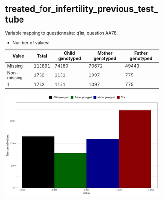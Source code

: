 # treated_for_infertility_previous_test_tube
Variable mapping to questionnaire: q1m, question AA78.
- Number of values:

| Value | Total | Child genotyped | Mother genotyped | Father genotyped |
| ----- | ----- | --------------- | ---------------- | ---------------- |
| Missing | 111891 | 74280 | 70672 | 49443 |
| Non-missing | 1732 | 1151 | 1097 | 775 |
| 1 | 1732 | 1151 | 1097 | 775 |



![](treated_for_infertility_previous_test_tube_n.png)



